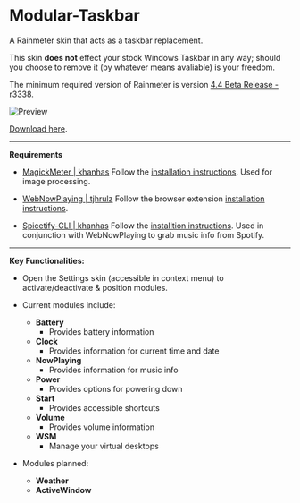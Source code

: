 # Modular-Taskbar
A Rainmeter skin that acts as a taskbar replacement. 

This skin **does not** effect your stock Windows Taskbar in any way; should you choose to remove it (by whatever means avaliable) is your freedom.

The minimum required version of Rainmeter is version [4.4 Beta Release - r3338](https://www.rainmeter.net/).

![Preview](https://user-images.githubusercontent.com/40166216/73678141-a209e500-46af-11ea-8045-974914203a1c.png)

[Download here](https://github.com/C0rvust/Modular-Taskbar/releases).


---

**Requirements**

- [MagickMeter | khanhas](https://github.com/khanhas/MagickMeter) Follow the [installation instructions](https://github.com/khanhas/MagickMeter#how-to-install). Used for image processing.

- [WebNowPlaying | tjhrulz](https://github.com/tjhrulz/WebNowPlaying) Follow the browser extension [installation instructions](https://github.com/tjhrulz/WebNowPlaying#extension-links). 

- [Spicetify-CLI | khanhas](https://github.com/khanhas/spicetify-cli) Follow the [installtion instructions](https://github.com/khanhas/spicetify-cli/wiki/Guide-for-Rainmeter-user). Used in conjunction with WebNowPlaying to grab music info from Spotify.

---

**Key Functionalities:**

- Open the Settings skin (accessible in context menu) to activate/deactivate & position modules.

- Current modules include:
  - **Battery**
    - Provides battery information
  - **Clock**
    - Provides information for current time and date
  - **NowPlaying**
    - Provides information for music info
  - **Power**
    - Provides options for powering down
  - **Start**
    - Provides accessible shortcuts
  - **Volume**
    - Provides volume information
  - **WSM**
    - Manage your virtual desktops

- Modules planned:
  - **Weather**
  - **ActiveWindow**

